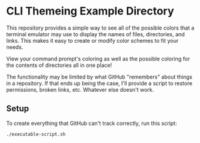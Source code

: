 # CLI Themeing Example Directory

This repository provides a simple way to see all of the possible colors that a terminal emulator may use to display the names of files, directories, and links. This makes it easy to create or modify color schemes to fit your needs.

View your command prompt's coloring as well as the possible coloring for the contents of directories all in one place!

The functionality may be limited by what GitHub "remembers" about things in a repository. If that ends up being the case, I'll provide a script to restore permissions, broken links, etc. Whatever else doesn't work.

## Setup

To create everything that GitHub can't track correctly, run this script:
```
./executable-script.sh
```


